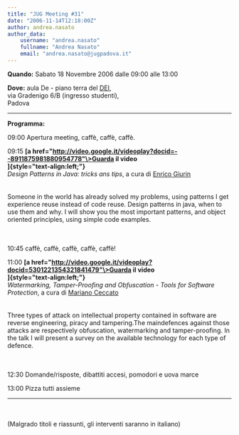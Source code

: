 ```yaml
---
title: "JUG Meeting #31"
date: "2006-11-14T12:18:00Z"
author: andrea.nasato
author_data:
    username: "andrea.nasato"
    fullname: "Andrea Nasato"
    email: "andrea.nasato@jugpadova.it"
---
```


**Quando:** Sabato 18 Novembre 2006 dalle 09:00 alle 13:00

**Dove:** aula De - piano terra del [DEI](http://www.dei.unipd.it),\
via Gradenigo 6/B (ingresso studenti),\
Padova

  ---------------- ----------------------------------------------------------------------------------------------------------------------------------------------------------------------------------------------------------------------------------------------------------------------------------------------------------------------
  **Programma:**   

  09:00            Apertura meeting, caffè, caffè, caffè.

  09:15            **[a href="http://video.google.it/videoplay?docid=--8911875981880954778"\>Guarda il video</a><br/>]{style="text-align:left;"}**\
                   *Design Patterns in Java: tricks ans tips*, a cura di <a href="mailto:enrico.giurin@jugpadova.it">Enrico Giurin</a> <br/><br/>\
                   Someone in the world has already solved my problems, using patterns I get experience reuse instead of code reuse. Design patterns in java, when to use them and why. I will show you the most important patterns, and object oriented principles, using simple code examples.\
                   <br/><br/>

  10:45            caffè, caffè, caffè, caffè, caffè!

  11:00            **[a href="http://video.google.it/videoplay?docid=5301221354321841479"\>Guarda il video</a><br/>]{style="text-align:left;"}**\
                   *Watermarking, Tamper-Proofing and Obfuscation - Tools for Software Protection*, a cura di <a href="mailto:ceccato@itc.it">Mariano Ceccato</a> <br/><br/>\
                   Three types of attack on intellectual property contained in software are reverse engineering, piracy and tampering.The maindefences against those attacks are respectively obfuscation, watermarking and tamper-proofing. In the talk I will present a survey on the available technology for each type of defence.\
                   <br/><br/>

  12:30            Domande/risposte, dibattiti accesi, pomodori e uova marce

  13:00            Pizza tutti assieme
  ---------------- ----------------------------------------------------------------------------------------------------------------------------------------------------------------------------------------------------------------------------------------------------------------------------------------------------------------------

<br/>\
(Malgrado titoli e riassunti, gli interventi saranno in italiano)
